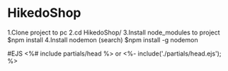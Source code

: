 # HikedoShop

1.Clone project to pc
2.cd HikedoShop/
3.Install node_modules to project
$npm install
4.Install nodemon (search)
$npm install -g nodemon

#EJS
<%# include partials/head %>
or
<%- include('./partials/head.ejs'); %>